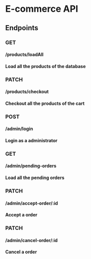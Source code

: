 # E-commerce API

## Endpoints

### **GET**

#### /products/loadAll

#### Load all the products of the database

### **PATCH**

#### /products/checkout

#### Checkout all the products of the cart

### **POST**

#### /admin/login

#### Login as a administrator

### **GET**

#### /admin/pending-orders

#### Load all the pending orders

### **PATCH**

#### /admin/accept-order/:id

#### Accept a order

### **PATCH**

#### /admin/cancel-order/:id

#### Cancel a order
